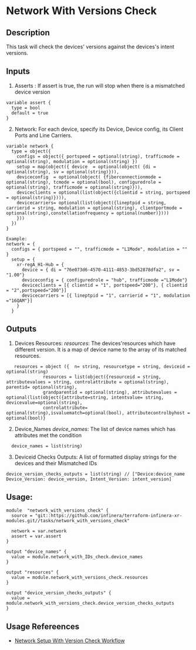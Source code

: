 # Network With Versions Check

## Description
This task will check the devices' versions against the devices's intent versions.

## Inputs
1. Asserts : If assert is true, the run will stop when there is a mismatched device version
```
variable assert { 
  type = bool
  default = true 
}
```
2. Network: For each device, specify its Device, Device config, its Client Ports and Line Carriers.
```
variable network {
  type = object({
    configs = object({ portspeed = optional(string), trafficmode = optional(string), modulation = optional(string) })
    setup = map(object({ device  = optional(object( {di = optional(string), sv = optional(string)})),
    deviceconfig  = optional(object( {fiberconnectionmode = optional(string), tcmode = optional(bool), configuredrole = optional(string), trafficmode = optional(string)})),
    deviceclients = optional(list(object({clientid = string, portspeed = optional(string)}))),
    devicecarriers= optional(list(object({lineptpid = string, carrierid = string, modulation = optional(string), clientportmode = optional(string),constellationfrequency = optional(number)})))
    }))
  })
}

Example:
network = {
  configs = { portspeed = "", trafficmode = "L1Mode", modulation = "" }
  setup = {
    xr-regA_H1-Hub = {
      device = { di = "76e073d6-4570-4111-4853-3bd52878dfa2", sv = "1.00"}
      deviceconfig = { configuredrole = "hub", trafficmode ="L1Mode"}
      deviceclients = [{ clientid = "1", portspeed="200"}, { clientid = "2",portspeed="200"}]
      devicecarriers = [{ lineptpid = "1", carrierid = "1", modulation ="16QAM"}] 
    }
  }
```
## Outputs
1. Devices Resources: *resources*: The devices'resources which have different version. It is a map of device name to the array of its matched resources.
```
   resources = object ({  n= string, resourcetype = string, deviceid = optional(string)
              resources = list(object({resourceid = string, attributevalues = string, controlattribute = optional(string), parentid= optional(string), 
              grandparentid = optional(string), attributevalues = optional(list(object({attribute=string, intentvalue= string, devicevalue=optional(string),
              controlattribute= optional(string),isvaluematch=optional(bool), attributecontrolbyhost = optional(bool)}
```
2. Device_Names *device_names*: The list of device names which has attributes met the condition 
```
  device_names = list(string)
```
3. Deviceid Checks Outputs: A list of formatted display strings for the devices and their Mismatched IDs
```
device_version_checks_outputs = list(string) // ["Device:device_name Device_Version: device_version, Intent_Version: intent_version]
```
## Usage: 
```
module  "network_with_versions_check" {
  source = "git::https://github.com/infinera/terraform-infinera-xr-modules.git//tasks/network_with_versions_check"

  network = var.network
  assert = var.assert
}

output "device_names" {
  value = module.network_with_IDs_check.device_names
}

output "resources" {
  value = module.network_with_versions_check.resources
}

output "device_version_checks_outputs" {
  value = module.network_with_versions_check.device_version_checks_outputs
}
```
## Usage Refereences
* [Network Setup With Version Check Workflow](https://github.com/infinera/terraform-infinera-xr-modules/tree/main/workflows/setup_network_with_checks)
